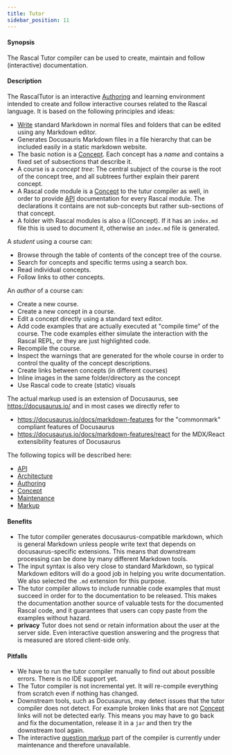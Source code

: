 ```yaml
---
title: Tutor
sidebar_position: 11
---
```


#### Synopsis

The Rascal Tutor compiler can be used to create, maintain and follow (interactive) documentation.

#### Description

The RascalTutor is an interactive [Authoring](../Tutor/Authoring/index.md) and learning environment intended to create and follow interactive courses related to the Rascal language.
It is based on the following principles and ideas:

* [Write](../Tutor/Authoring/index.md) standard Markdown in normal files and folders that can be edited using any Markdown editor.
* Generates Docusauris Markdown files in a file hierarchy that can be included easily in a static markdown website.
* The basic notion is a [Concept](../Tutor/Concept/index.md). Each concept has a _name_ and contains a fixed set of subsections that describe it.
* A course is a _concept tree_:
  The central subject of the course is the root of the concept tree, and all subtrees further explain their parent concept.
* A Rascal code module is a [Concept](../Tutor/Concept/index.md) to the tutur compiler as well, in order to provide [API](../Tutor/API/index.md) documentation for every Rascal module. The declarations it contains are not sub-concepts but rather sub-sections of that concept.
* A folder with Rascal modules is also a ((Concept). If it has an `index.md` file this is used to document it, otherwise an `index.md` file is generated.

A _student_ using a course can:

* Browse through the table of contents of the concept tree of the course.
* Search for concepts and specific terms using a search box.
* Read individual concepts.
* Follow links to other concepts.

An _author_ of a course can:

* Create a new course.
* Create a new concept in a course.
* Edit a concept directly using a standard text editor.
* Add code examples that are actually executed at "compile time" of the course. The code examples either simulate the interaction with the Rascal REPL, or they are just highlighted code.
* Recompile the course.
* Inspect the warnings that are generated for the whole course in order to 
  control the quality of the concept descriptions.
* Create links between concepts (in different courses)
* Inline images in the same folder/directory as the concept
* Use Rascal code to create (static) visuals

The actual markup used is an extension of Docusaurus, see https://docusaurus.io/ and
in most cases we directly refer to 

* https://docusaurus.io/docs/markdown-features for the "commonmark" compliant features of Docusaurus
* https://docusaurus.io/docs/markdown-features/react for the MDX/React extensibility features of Docusaurus

The following topics will be described here:

* [API](../Tutor/API/index.md)
* [Architecture](../Tutor/Architecture/index.md)
* [Authoring](../Tutor/Authoring/index.md)
* [Concept](../Tutor/Concept/index.md)
* [Maintenance](../Tutor/Maintenance/index.md)
* [Markup](../Tutor/Markup/index.md)

#### Benefits

* The tutor compiler generates docusaurus-compatible markdown, which is general Markdown unless people write text that depends on docusaurus-specific extensions. This means that downstream processing can be done by many different Markdown tools.
* The input syntax is also very close to standard Markdown, so typical Markdown editors will do a good job in helping you write documentation. We also selected the `.md` extension for this purpose.
* The tutor compiler allows to include runnable code examples that must succeed in order for to the documentation to be released. This makes the documentation another source of valuable tests for the documented Rascal code, and it guarantees that users can copy paste from the examples without hazard.
* **privacy** Tutor does not send or retain information about the user at the server side. Even interactive question answering and the progress that is measured are stored client-side only.

#### Pitfalls

* We have to run the tutor compiler manually to find out about possible errors. There is no IDE support yet.
* The Tutor compiler is not incremental yet. It will re-compile everything from scratch even if nothing has changed.
* Downstream tools, such as Docusaurus, may detect issues that the tutor compiler does not detect. For example broken links that are not [Concept](../Tutor/Concept/index.md) links will not be detected early. This means you may have to go back and fix the documentation, release it in a `jar` and then try the downstream tool again.
* The interactive [question markup](../Tutor/Markup/QuestionMarkup/index.md) part of the compiler is currently under maintenance and therefore unavailable.

